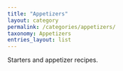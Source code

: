 ```yaml
---
title: "Appetizers"
layout: category
permalink: /categories/appetizers/
taxonomy: Appetizers
entries_layout: list
---
```


Starters and appetizer recipes.